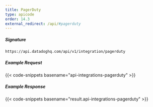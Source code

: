 ```yaml
---
title: PagerDuty
type: apicode
order: 14.3
external_redirect: /api/#pagerduty
---
```


##### Signature
`https://api.datadoghq.com/api/v1/integration/pagerduty`

##### Example Request
{{< code-snippets basename="api-integrations-pagerduty" >}}
##### Example Response
{{< code-snippets basename="result.api-integrations-pagerduty" >}}

